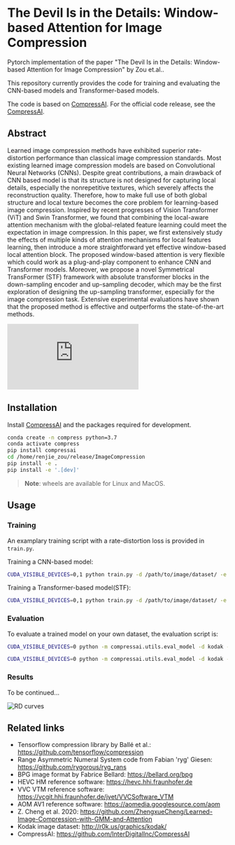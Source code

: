 # The Devil Is in the Details: Window-based Attention for Image Compression
Pytorch implementation of the paper "The Devil Is in the Details: Window-based Attention for Image Compression" by Zou et.al..

This repository currently provides the code for training and evaluating the CNN-based models and Transformer-based models.

The code is based on [CompressAI](https://github.com/InterDigitalInc/CompressAI). For the official code release, see the [CompressAI](https://github.com/InterDigitalInc/CompressAI).


## Abstract
Learned image compression methods have exhibited superior rate-distortion performance than classical image compression standards.
Most existing learned image compression models are based on Convolutional Neural Networks (CNNs).
Despite great contributions, a main drawback of CNN based model is that its structure is not designed for capturing local details, especially the nonrepetitive textures, which severely affects the reconstruction quality.
Therefore, how to make full use of both global structure and local texture becomes the core problem for learning-based image compression.
Inspired by recent progresses of Vision Transformer (ViT) and Swin Transformer, we found that combining the local-aware attention mechanism with the global-related feature learning could meet the expectation in image compression.
In this paper, we first extensively study the effects of multiple kinds of attention mechanisms for local features learning, then introduce a more straightforward yet effective window-based local attention block.
The proposed window-based attention is very flexible which could work as a plug-and-play component to enhance CNN and Transformer models.
Moreover, we propose a novel Symmetrical TransFormer (STF) framework with absolute transformer blocks in the down-sampling encoder and up-sampling decoder, which may be the first exploration of designing the up-sampling transformer, especially for the image compression task.
Extensive experimental evaluations have shown that the proposed method is effective and outperforms the state-of-the-art methods.

![guess](https://github.com/Googolxx/STF/blob/main/assets/cnn_arch.pdf)

## Installation

Install [CompressAI](https://github.com/InterDigitalInc/CompressAI) and the packages required for development.
```bash
conda create -n compress python=3.7
conda activate compress
pip install compressai
cd /home/renjie_zou/release/ImageCompression
pip install -e .
pip install -e '.[dev]'
```

> **Note**: wheels are available for Linux and MacOS.

## Usage

### Training
An examplary training script with a rate-distortion loss is provided in
`train.py`. 

Training a CNN-based model:
```bash
CUDA_VISIBLE_DEVICES=0,1 python train.py -d /path/to/image/dataset/ -e 1000 --batch-size 16 --save --save_path /path/to/save/ -m cnn --cuda --lambda 0.0035
```
Training a Transformer-based model(STF):
```bash
CUDA_VISIBLE_DEVICES=0,1 python train.py -d /path/to/image/dataset/ -e 1000 --batch-size 16 --save --save_path /path/to/save/ -m stf --cuda --lambda 0.0035
```


### Evaluation

To evaluate a trained model on your own dataset, the evaluation script is:

```bash
CUDA_VISIBLE_DEVICES=0 python -m compressai.utils.eval_model -d kodak -r kodak_reconstruction -a stf -p /path/to/checkpoint/ --cuda
```
```bash
CUDA_VISIBLE_DEVICES=0 python -m compressai.utils.eval_model -d kodak -r kodak_reconstruction -a cnn -p /path/to/checkpoint/ --cuda
```

### Results

To be continued...

![RD curves](results/full_rd.jpg)

## Related links
 * Tensorflow compression library by Ballé et al.: https://github.com/tensorflow/compression
 * Range Asymmetric Numeral System code from Fabian 'ryg' Giesen: https://github.com/rygorous/ryg_rans
 * BPG image format by Fabrice Bellard: https://bellard.org/bpg
 * HEVC HM reference software: https://hevc.hhi.fraunhofer.de
 * VVC VTM reference software: https://vcgit.hhi.fraunhofer.de/jvet/VVCSoftware_VTM
 * AOM AV1 reference software: https://aomedia.googlesource.com/aom
 * Z. Cheng et al. 2020: https://github.com/ZhengxueCheng/Learned-Image-Compression-with-GMM-and-Attention
 * Kodak image dataset: http://r0k.us/graphics/kodak/
 * CompressAI: https://github.com/InterDigitalInc/CompressAI

